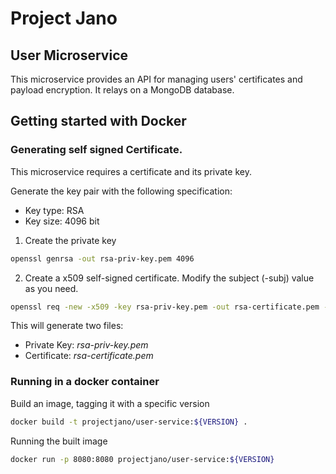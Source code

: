 # Project Jano

## User Microservice

This microservice provides an API for managing users' certificates and payload encryption. It relays on a MongoDB
database.

## Getting started with Docker

### Generating self signed Certificate.

This microservice requires a certificate and its private key.

Generate the key pair with the following specification:

* Key type: RSA
* Key size: 4096 bit

1. Create the private key

```sh
openssl genrsa -out rsa-priv-key.pem 4096
```

2. Create a x509 self-signed certificate. Modify the subject (-subj) value as you need.

```sh
openssl req -new -x509 -key rsa-priv-key.pem -out rsa-certificate.pem -days 3650 -subj "/C=ES/ST=Madrid/L=Madrid/O=ProjectJano/CN=UserService"
```

This will generate two files:

* Private Key: *rsa-priv-key.pem*
* Certificate: *rsa-certificate.pem*

### Running in a docker container

Build an image, tagging it with a specific version

```sh
docker build -t projectjano/user-service:${VERSION} .
```

Running the built image

````sh
docker run -p 8080:8080 projectjano/user-service:${VERSION} 
````
